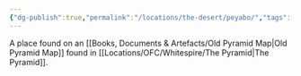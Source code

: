```yaml
---
{"dg-publish":true,"permalink":"/locations/the-desert/peyabo/","tags":["Location","Unexplored"],"updated":"2025-01-14T21:03:47.589+00:00"}
---
```


A place found on an [[Books, Documents & Artefacts/Old Pyramid Map\|Old Pyramid Map]] found in [[Locations/OFC/Whitespire/The Pyramid\|The Pyramid]]. 